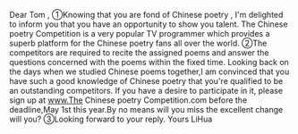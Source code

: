 Dear Tom ,
①Knowing that you are fond of Chinese poetry , 
I'm delighted to inform you that you have an
opportunity to show you talent.
The Chinese poetry Competition is a very popular
TV programmer which provides a superb platform
for the Chinese poetry fans all over the world.
②The competitors are required to recite the 
assigned poems and answer the questions concerned 
with the poems within the fixed time.
Looking back on the days when we studied Chinese
poems together,I am convinced that you have such
a good knowledge of Chinese poetry that you're
qualified to be an outstanding competitors.
If you have a desire to participate in it,
please sign up at 
www.The Chinese poetry Competition.com
before the deadline,May 1st this year.By no means
will you miss the excellent change will you?
③Looking forward to your reply.
                                              Yours
                                              LiHua
